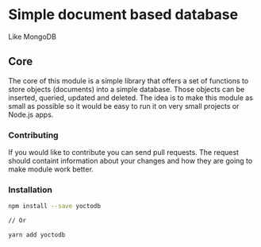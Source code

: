 # Simple document based database
Like MongoDB

## Core
The core of this module is a simple library that offers a set of functions to store objects (documents) into a simple database. Those objects can be inserted, queried, updated and deleted. The idea is to make this module as small as possible so it would be easy to run it on very small projects or Node.js apps.

### Contributing
If you would like to contribute you can send pull requests. The request should containt information about your changes and how they are going to make module work better.

### Installation
```bash
npm install --save yoctodb

// Or

yarn add yoctodb
```
